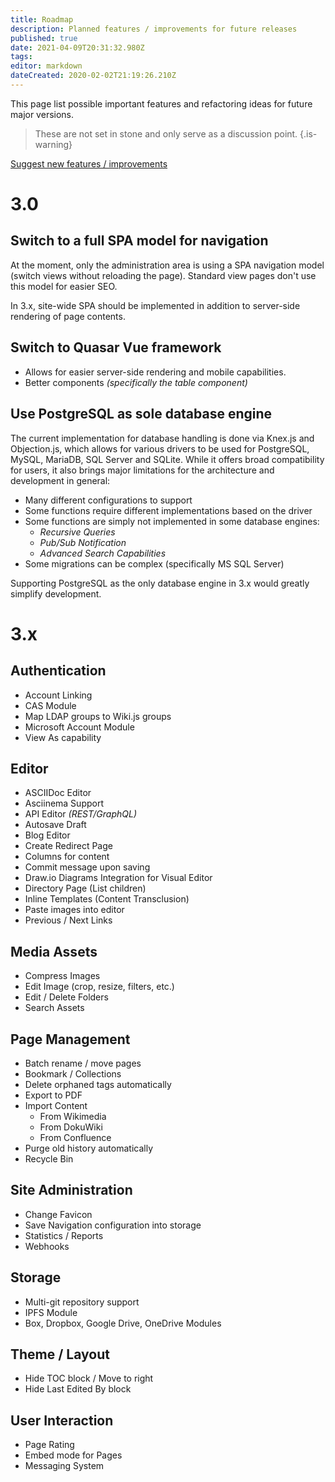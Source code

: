 ```yaml
---
title: Roadmap
description: Planned features / improvements for future releases
published: true
date: 2021-04-09T20:31:32.980Z
tags: 
editor: markdown
dateCreated: 2020-02-02T21:19:26.210Z
---
```


This page list possible important features and refactoring ideas for future major versions.

> These are not set in stone and only serve as a discussion point.
{.is-warning}

[Suggest new features / improvements](https://requarks.canny.io/wiki)

# 3.0

## Switch to a full SPA model for navigation

At the moment, only the administration area is using a SPA navigation model (switch views without reloading the page). Standard view pages don't use this model for easier SEO.

In 3.x, site-wide SPA should be implemented in addition to server-side rendering of page contents.

## Switch to Quasar Vue framework

- Allows for easier server-side rendering and mobile capabilities.
- Better components *(specifically the table component)*

## Use PostgreSQL as sole database engine

The current implementation for database handling is done via Knex.js and Objection.js, which allows for various drivers to be used for PostgreSQL, MySQL, MariaDB, SQL Server and SQLite. While it offers broad compatibility for users, it also brings major limitations for the architecture and development in general:

- Many different configurations to support
- Some functions require different implementations based on the driver
- Some functions are simply not implemented in some database engines:
	- *Recursive Queries*
  - *Pub/Sub Notification*
  - *Advanced Search Capabilities*
- Some migrations can be complex (specifically MS SQL Server)

Supporting PostgreSQL as the only database engine in 3.x would greatly simplify development.

# 3.x

## Authentication
- Account Linking
- CAS Module
- Map LDAP groups to Wiki.js groups
- Microsoft Account Module
- View As capability

## Editor
- ASCIIDoc Editor
- Asciinema Support
- API Editor *(REST/GraphQL)*
- Autosave Draft
- Blog Editor
- Create Redirect Page
- Columns for content
- Commit message upon saving
- Draw&#46;io Diagrams Integration for Visual Editor
- Directory Page (List children)
- Inline Templates (Content Transclusion)
- Paste images into editor
- Previous / Next Links

## Media Assets
- Compress Images
- Edit Image (crop, resize, filters, etc.)
- Edit / Delete Folders
- Search Assets

## Page Management
- Batch rename / move pages
- Bookmark / Collections
- Delete orphaned tags automatically
- Export to PDF
- Import Content
  - From Wikimedia
  - From DokuWiki
  - From Confluence
- Purge old history automatically
- Recycle Bin

## Site Administration
- Change Favicon
- Save Navigation configuration into storage
- Statistics / Reports
- Webhooks

## Storage
- Multi-git repository support
- IPFS Module
- Box, Dropbox, Google Drive, OneDrive Modules

## Theme / Layout
- Hide TOC block / Move to right
- Hide Last Edited By block

## User Interaction
- Page Rating
- Embed mode for Pages
- Messaging System